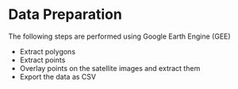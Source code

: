 # Data Preparation

The following steps are performed using Google Earth Engine (GEE)

* Extract polygons
* Extract points
* Overlay points on the satellite images and extract them
* Export the data as CSV